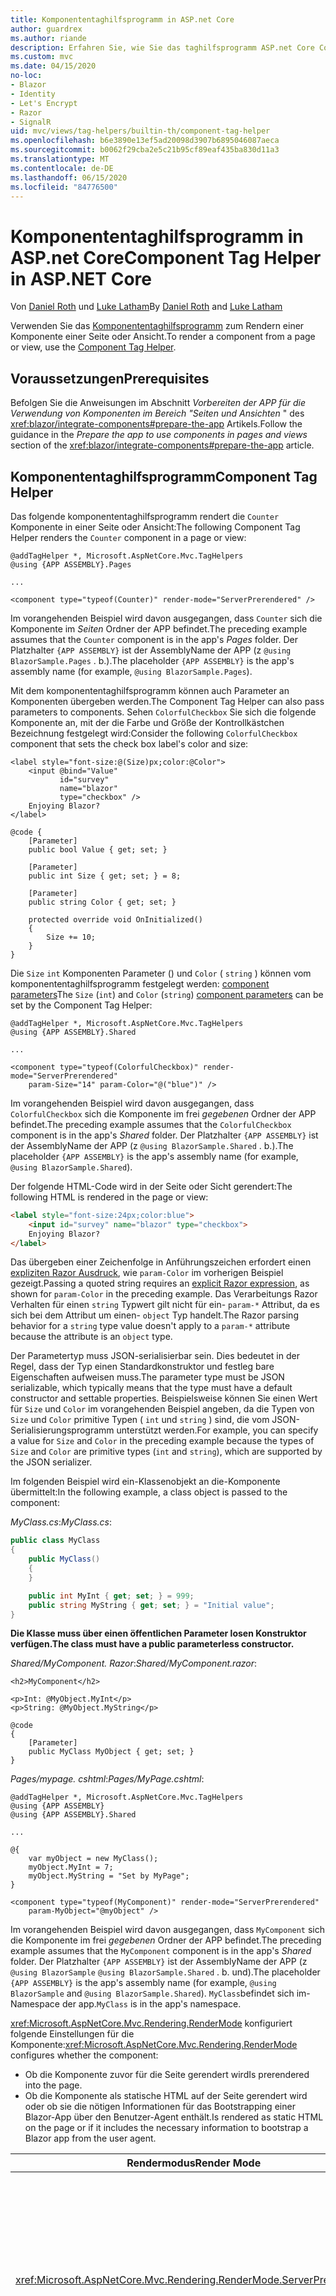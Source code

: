 ```yaml
---
title: Komponententaghilfsprogramm in ASP.net Core
author: guardrex
ms.author: riande
description: Erfahren Sie, wie Sie das taghilfsprogramm ASP.net Core Component zum Rendering von Razor Komponenten in Seiten und Ansichten verwenden.
ms.custom: mvc
ms.date: 04/15/2020
no-loc:
- Blazor
- Identity
- Let's Encrypt
- Razor
- SignalR
uid: mvc/views/tag-helpers/builtin-th/component-tag-helper
ms.openlocfilehash: b6e3890e13ef5ad20098d3907b6895046087aeca
ms.sourcegitcommit: b0062f29cba2e5c21b95cf89eaf435ba830d11a3
ms.translationtype: MT
ms.contentlocale: de-DE
ms.lasthandoff: 06/15/2020
ms.locfileid: "84776500"
---
```

# <a name="component-tag-helper-in-aspnet-core"></a><span data-ttu-id="11c30-103">Komponententaghilfsprogramm in ASP.net Core</span><span class="sxs-lookup"><span data-stu-id="11c30-103">Component Tag Helper in ASP.NET Core</span></span>

<span data-ttu-id="11c30-104">Von [Daniel Roth](https://github.com/danroth27) und [Luke Latham](https://github.com/guardrex)</span><span class="sxs-lookup"><span data-stu-id="11c30-104">By [Daniel Roth](https://github.com/danroth27) and [Luke Latham](https://github.com/guardrex)</span></span>

<span data-ttu-id="11c30-105">Verwenden Sie das [Komponententaghilfsprogramm](xref:Microsoft.AspNetCore.Mvc.TagHelpers.ComponentTagHelper) zum Rendern einer Komponente einer Seite oder Ansicht.</span><span class="sxs-lookup"><span data-stu-id="11c30-105">To render a component from a page or view, use the [Component Tag Helper](xref:Microsoft.AspNetCore.Mvc.TagHelpers.ComponentTagHelper).</span></span>

## <a name="prerequisites"></a><span data-ttu-id="11c30-106">Voraussetzungen</span><span class="sxs-lookup"><span data-stu-id="11c30-106">Prerequisites</span></span>

<span data-ttu-id="11c30-107">Befolgen Sie die Anweisungen im Abschnitt *Vorbereiten der APP für die Verwendung von Komponenten im Bereich "Seiten und Ansichten* " des <xref:blazor/integrate-components#prepare-the-app> Artikels.</span><span class="sxs-lookup"><span data-stu-id="11c30-107">Follow the guidance in the *Prepare the app to use components in pages and views* section of the <xref:blazor/integrate-components#prepare-the-app> article.</span></span>

## <a name="component-tag-helper"></a><span data-ttu-id="11c30-108">Komponententaghilfsprogramm</span><span class="sxs-lookup"><span data-stu-id="11c30-108">Component Tag Helper</span></span>

<span data-ttu-id="11c30-109">Das folgende komponententaghilfsprogramm rendert die `Counter` Komponente in einer Seite oder Ansicht:</span><span class="sxs-lookup"><span data-stu-id="11c30-109">The following Component Tag Helper renders the `Counter` component in a page or view:</span></span>

```cshtml
@addTagHelper *, Microsoft.AspNetCore.Mvc.TagHelpers
@using {APP ASSEMBLY}.Pages

...

<component type="typeof(Counter)" render-mode="ServerPrerendered" />
```

<span data-ttu-id="11c30-110">Im vorangehenden Beispiel wird davon ausgegangen, dass `Counter` sich die Komponente im *Seiten* Ordner der APP befindet.</span><span class="sxs-lookup"><span data-stu-id="11c30-110">The preceding example assumes that the `Counter` component is in the app's *Pages* folder.</span></span> <span data-ttu-id="11c30-111">Der Platzhalter `{APP ASSEMBLY}` ist der AssemblyName der APP (z `@using BlazorSample.Pages` . b.).</span><span class="sxs-lookup"><span data-stu-id="11c30-111">The placeholder `{APP ASSEMBLY}` is the app's assembly name (for example, `@using BlazorSample.Pages`).</span></span>

<span data-ttu-id="11c30-112">Mit dem komponententaghilfsprogramm können auch Parameter an Komponenten übergeben werden.</span><span class="sxs-lookup"><span data-stu-id="11c30-112">The Component Tag Helper can also pass parameters to components.</span></span> <span data-ttu-id="11c30-113">Sehen `ColorfulCheckbox` Sie sich die folgende Komponente an, mit der die Farbe und Größe der Kontrollkästchen Bezeichnung festgelegt wird:</span><span class="sxs-lookup"><span data-stu-id="11c30-113">Consider the following `ColorfulCheckbox` component that sets the check box label's color and size:</span></span>

```razor
<label style="font-size:@(Size)px;color:@Color">
    <input @bind="Value"
           id="survey" 
           name="blazor" 
           type="checkbox" />
    Enjoying Blazor?
</label>

@code {
    [Parameter]
    public bool Value { get; set; }

    [Parameter]
    public int Size { get; set; } = 8;

    [Parameter]
    public string Color { get; set; }

    protected override void OnInitialized()
    {
        Size += 10;
    }
}
```

<span data-ttu-id="11c30-114">Die `Size` `int` Komponenten Parameter () und `Color` ( `string` ) können vom komponententaghilfsprogramm festgelegt werden: [component parameters](xref:blazor/components#component-parameters)</span><span class="sxs-lookup"><span data-stu-id="11c30-114">The `Size` (`int`) and `Color` (`string`) [component parameters](xref:blazor/components#component-parameters) can be set by the Component Tag Helper:</span></span>

```cshtml
@addTagHelper *, Microsoft.AspNetCore.Mvc.TagHelpers
@using {APP ASSEMBLY}.Shared

...

<component type="typeof(ColorfulCheckbox)" render-mode="ServerPrerendered" 
    param-Size="14" param-Color="@("blue")" />
```

<span data-ttu-id="11c30-115">Im vorangehenden Beispiel wird davon ausgegangen, dass `ColorfulCheckbox` sich die Komponente im frei *gegebenen* Ordner der APP befindet.</span><span class="sxs-lookup"><span data-stu-id="11c30-115">The preceding example assumes that the `ColorfulCheckbox` component is in the app's *Shared* folder.</span></span> <span data-ttu-id="11c30-116">Der Platzhalter `{APP ASSEMBLY}` ist der AssemblyName der APP (z `@using BlazorSample.Shared` . b.).</span><span class="sxs-lookup"><span data-stu-id="11c30-116">The placeholder `{APP ASSEMBLY}` is the app's assembly name (for example, `@using BlazorSample.Shared`).</span></span>

<span data-ttu-id="11c30-117">Der folgende HTML-Code wird in der Seite oder Sicht gerendert:</span><span class="sxs-lookup"><span data-stu-id="11c30-117">The following HTML is rendered in the page or view:</span></span>

```html
<label style="font-size:24px;color:blue">
    <input id="survey" name="blazor" type="checkbox">
    Enjoying Blazor?
</label>
```

<span data-ttu-id="11c30-118">Das übergeben einer Zeichenfolge in Anführungszeichen erfordert einen [expliziten Razor Ausdruck](xref:mvc/views/razor#explicit-razor-expressions), wie `param-Color` im vorherigen Beispiel gezeigt.</span><span class="sxs-lookup"><span data-stu-id="11c30-118">Passing a quoted string requires an [explicit Razor expression](xref:mvc/views/razor#explicit-razor-expressions), as shown for `param-Color` in the preceding example.</span></span> <span data-ttu-id="11c30-119">Das Verarbeitungs Razor Verhalten für einen `string` Typwert gilt nicht für ein- `param-*` Attribut, da es sich bei dem Attribut um einen- `object` Typ handelt.</span><span class="sxs-lookup"><span data-stu-id="11c30-119">The Razor parsing behavior for a `string` type value doesn't apply to a `param-*` attribute because the attribute is an `object` type.</span></span>

<span data-ttu-id="11c30-120">Der Parametertyp muss JSON-serialisierbar sein. Dies bedeutet in der Regel, dass der Typ einen Standardkonstruktor und festleg bare Eigenschaften aufweisen muss.</span><span class="sxs-lookup"><span data-stu-id="11c30-120">The parameter type must be JSON serializable, which typically means that the type must have a default constructor and settable properties.</span></span> <span data-ttu-id="11c30-121">Beispielsweise können Sie einen Wert für `Size` und `Color` im vorangehenden Beispiel angeben, da die Typen von `Size` und `Color` primitive Typen ( `int` und `string` ) sind, die vom JSON-Serialisierungsprogramm unterstützt werden.</span><span class="sxs-lookup"><span data-stu-id="11c30-121">For example, you can specify a value for `Size` and `Color` in the preceding example because the types of `Size` and `Color` are primitive types (`int` and `string`), which are supported by the JSON serializer.</span></span>

<span data-ttu-id="11c30-122">Im folgenden Beispiel wird ein-Klassenobjekt an die-Komponente übermittelt:</span><span class="sxs-lookup"><span data-stu-id="11c30-122">In the following example, a class object is passed to the component:</span></span>

<span data-ttu-id="11c30-123">*MyClass.cs*:</span><span class="sxs-lookup"><span data-stu-id="11c30-123">*MyClass.cs*:</span></span>

```csharp
public class MyClass
{
    public MyClass()
    {
    }

    public int MyInt { get; set; } = 999;
    public string MyString { get; set; } = "Initial value";
}
```

<span data-ttu-id="11c30-124">**Die Klasse muss über einen öffentlichen Parameter losen Konstruktor verfügen.**</span><span class="sxs-lookup"><span data-stu-id="11c30-124">**The class must have a public parameterless constructor.**</span></span>

<span data-ttu-id="11c30-125">*Shared/MyComponent. Razor*:</span><span class="sxs-lookup"><span data-stu-id="11c30-125">*Shared/MyComponent.razor*:</span></span>

```razor
<h2>MyComponent</h2>

<p>Int: @MyObject.MyInt</p>
<p>String: @MyObject.MyString</p>

@code
{
    [Parameter]
    public MyClass MyObject { get; set; }
}
```

<span data-ttu-id="11c30-126">*Pages/mypage. cshtml*:</span><span class="sxs-lookup"><span data-stu-id="11c30-126">*Pages/MyPage.cshtml*:</span></span>

```cshtml
@addTagHelper *, Microsoft.AspNetCore.Mvc.TagHelpers
@using {APP ASSEMBLY}
@using {APP ASSEMBLY}.Shared

...

@{
    var myObject = new MyClass();
    myObject.MyInt = 7;
    myObject.MyString = "Set by MyPage";
}

<component type="typeof(MyComponent)" render-mode="ServerPrerendered" 
    param-MyObject="@myObject" />
```

<span data-ttu-id="11c30-127">Im vorangehenden Beispiel wird davon ausgegangen, dass `MyComponent` sich die Komponente im frei *gegebenen* Ordner der APP befindet.</span><span class="sxs-lookup"><span data-stu-id="11c30-127">The preceding example assumes that the `MyComponent` component is in the app's *Shared* folder.</span></span> <span data-ttu-id="11c30-128">Der Platzhalter `{APP ASSEMBLY}` ist der AssemblyName der APP (z `@using BlazorSample` `@using BlazorSample.Shared` . b. und).</span><span class="sxs-lookup"><span data-stu-id="11c30-128">The placeholder `{APP ASSEMBLY}` is the app's assembly name (for example, `@using BlazorSample` and `@using BlazorSample.Shared`).</span></span> <span data-ttu-id="11c30-129">`MyClass`befindet sich im-Namespace der app.</span><span class="sxs-lookup"><span data-stu-id="11c30-129">`MyClass` is in the app's namespace.</span></span>

<span data-ttu-id="11c30-130"><xref:Microsoft.AspNetCore.Mvc.Rendering.RenderMode> konfiguriert folgende Einstellungen für die Komponente:</span><span class="sxs-lookup"><span data-stu-id="11c30-130"><xref:Microsoft.AspNetCore.Mvc.Rendering.RenderMode> configures whether the component:</span></span>

* <span data-ttu-id="11c30-131">Ob die Komponente zuvor für die Seite gerendert wird</span><span class="sxs-lookup"><span data-stu-id="11c30-131">Is prerendered into the page.</span></span>
* <span data-ttu-id="11c30-132">Ob die Komponente als statische HTML auf der Seite gerendert wird oder ob sie die nötigen Informationen für das Bootstrapping einer Blazor-App über den Benutzer-Agent enthält.</span><span class="sxs-lookup"><span data-stu-id="11c30-132">Is rendered as static HTML on the page or if it includes the necessary information to bootstrap a Blazor app from the user agent.</span></span>

| <span data-ttu-id="11c30-133">Rendermodus</span><span class="sxs-lookup"><span data-stu-id="11c30-133">Render Mode</span></span> | <span data-ttu-id="11c30-134">Beschreibung</span><span class="sxs-lookup"><span data-stu-id="11c30-134">Description</span></span> |
| ----------- | ----------- |
| <xref:Microsoft.AspNetCore.Mvc.Rendering.RenderMode.ServerPrerendered> | <span data-ttu-id="11c30-135">Rendert die Komponente in statische HTML und fügt einen Marker für eine Blazor Server-App hinzu.</span><span class="sxs-lookup"><span data-stu-id="11c30-135">Renders the component into static HTML and includes a marker for a Blazor Server app.</span></span> <span data-ttu-id="11c30-136">Wenn der Benutzer-Agent gestartet wird, wird der Marker zum Bootstrapping einer Blazor-App verwendet.</span><span class="sxs-lookup"><span data-stu-id="11c30-136">When the user-agent starts, this marker is used to bootstrap a Blazor app.</span></span> |
| <xref:Microsoft.AspNetCore.Mvc.Rendering.RenderMode.Server> | <span data-ttu-id="11c30-137">Rendert einen Marker für eine Blazor Server-App.</span><span class="sxs-lookup"><span data-stu-id="11c30-137">Renders a marker for a Blazor Server app.</span></span> <span data-ttu-id="11c30-138">Die Ausgabe der Komponente ist nicht enthalten.</span><span class="sxs-lookup"><span data-stu-id="11c30-138">Output from the component isn't included.</span></span> <span data-ttu-id="11c30-139">Wenn der Benutzer-Agent gestartet wird, wird der Marker zum Bootstrapping einer Blazor-App verwendet.</span><span class="sxs-lookup"><span data-stu-id="11c30-139">When the user-agent starts, this marker is used to bootstrap a Blazor app.</span></span> |
| <xref:Microsoft.AspNetCore.Mvc.Rendering.RenderMode.Static> | <span data-ttu-id="11c30-140">Rendert die Komponente in statischen HTML-Code.</span><span class="sxs-lookup"><span data-stu-id="11c30-140">Renders the component into static HTML.</span></span> |

<span data-ttu-id="11c30-141">Während Seiten und Ansichten Komponenten verwenden können, ist das Gegenteil nicht der Fall.</span><span class="sxs-lookup"><span data-stu-id="11c30-141">While pages and views can use components, the converse isn't true.</span></span> <span data-ttu-id="11c30-142">Komponenten können keine Ansichts-und Seiten spezifischen Funktionen verwenden, wie z. b. partielle Sichten und Abschnitte.</span><span class="sxs-lookup"><span data-stu-id="11c30-142">Components can't use view- and page-specific features, such as partial views and sections.</span></span> <span data-ttu-id="11c30-143">Wenn Sie Logik aus einer partiellen Sicht in einer Komponente verwenden möchten, müssen Sie die partielle Sicht Logik in eine Komponente einbeziehen.</span><span class="sxs-lookup"><span data-stu-id="11c30-143">To use logic from a partial view in a component, factor out the partial view logic into a component.</span></span>

<span data-ttu-id="11c30-144">Das Rendern von Serverkomponenten über eine statische HTML-Seite wird nicht unterstützt.</span><span class="sxs-lookup"><span data-stu-id="11c30-144">Rendering server components from a static HTML page isn't supported.</span></span>

## <a name="additional-resources"></a><span data-ttu-id="11c30-145">Zusätzliche Ressourcen</span><span class="sxs-lookup"><span data-stu-id="11c30-145">Additional resources</span></span>

* <xref:Microsoft.AspNetCore.Mvc.TagHelpers.ComponentTagHelper>
* <xref:mvc/views/tag-helpers/intro>
* <xref:blazor/components>
